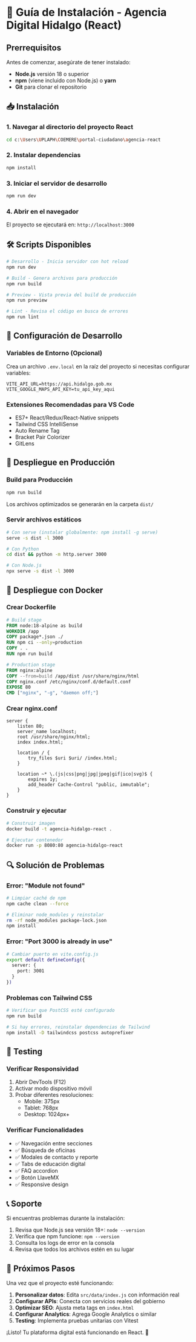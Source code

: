 # 🚀 Guía de Instalación - Agencia Digital Hidalgo (React)

## Prerrequisitos

Antes de comenzar, asegúrate de tener instalado:

- **Node.js** versión 18 o superior
- **npm** (viene incluido con Node.js) o **yarn**
- **Git** para clonar el repositorio

## 📥 Instalación

### 1. Navegar al directorio del proyecto React
```bash
cd c:\Users\UPLAPH\COEMERE\portal-ciudadano\agencia-react
```

### 2. Instalar dependencias
```bash
npm install
```

### 3. Iniciar el servidor de desarrollo
```bash
npm run dev
```

### 4. Abrir en el navegador
El proyecto se ejecutará en: `http://localhost:3000`

## 🛠️ Scripts Disponibles

```bash
# Desarrollo - Inicia servidor con hot reload
npm run dev

# Build - Genera archivos para producción
npm run build

# Preview - Vista previa del build de producción
npm run preview

# Lint - Revisa el código en busca de errores
npm run lint
```

## 🔧 Configuración de Desarrollo

### Variables de Entorno (Opcional)
Crea un archivo `.env.local` en la raíz del proyecto si necesitas configurar variables:

```env
VITE_API_URL=https://api.hidalgo.gob.mx
VITE_GOOGLE_MAPS_API_KEY=tu_api_key_aqui
```

### Extensiones Recomendadas para VS Code
- ES7+ React/Redux/React-Native snippets
- Tailwind CSS IntelliSense
- Auto Rename Tag
- Bracket Pair Colorizer
- GitLens

## 🚀 Despliegue en Producción

### Build para Producción
```bash
npm run build
```

Los archivos optimizados se generarán en la carpeta `dist/`

### Servir archivos estáticos
```bash
# Con serve (instalar globalmente: npm install -g serve)
serve -s dist -l 3000

# Con Python
cd dist && python -m http.server 3000

# Con Node.js
npx serve -s dist -l 3000
```

## 🐳 Despliegue con Docker

### Crear Dockerfile
```dockerfile
# Build stage
FROM node:18-alpine as build
WORKDIR /app
COPY package*.json ./
RUN npm ci --only=production
COPY . .
RUN npm run build

# Production stage
FROM nginx:alpine
COPY --from=build /app/dist /usr/share/nginx/html
COPY nginx.conf /etc/nginx/conf.d/default.conf
EXPOSE 80
CMD ["nginx", "-g", "daemon off;"]
```

### Crear nginx.conf
```nginx
server {
    listen 80;
    server_name localhost;
    root /usr/share/nginx/html;
    index index.html;

    location / {
        try_files $uri $uri/ /index.html;
    }

    location ~* \.(js|css|png|jpg|jpeg|gif|ico|svg)$ {
        expires 1y;
        add_header Cache-Control "public, immutable";
    }
}
```

### Construir y ejecutar
```bash
# Construir imagen
docker build -t agencia-hidalgo-react .

# Ejecutar contenedor
docker run -p 8080:80 agencia-hidalgo-react
```

## 🔍 Solución de Problemas

### Error: "Module not found"
```bash
# Limpiar caché de npm
npm cache clean --force

# Eliminar node_modules y reinstalar
rm -rf node_modules package-lock.json
npm install
```

### Error: "Port 3000 is already in use"
```bash
# Cambiar puerto en vite.config.js
export default defineConfig({
  server: {
    port: 3001
  }
})
```

### Problemas con Tailwind CSS
```bash
# Verificar que PostCSS esté configurado
npm run build

# Si hay errores, reinstalar dependencias de Tailwind
npm install -D tailwindcss postcss autoprefixer
```

## 📱 Testing

### Verificar Responsividad
1. Abrir DevTools (F12)
2. Activar modo dispositivo móvil
3. Probar diferentes resoluciones:
   - Mobile: 375px
   - Tablet: 768px  
   - Desktop: 1024px+

### Verificar Funcionalidades
- ✅ Navegación entre secciones
- ✅ Búsqueda de oficinas
- ✅ Modales de contacto y reporte
- ✅ Tabs de educación digital
- ✅ FAQ accordion
- ✅ Botón LlaveMX
- ✅ Responsive design

## 📞 Soporte

Si encuentras problemas durante la instalación:

1. Revisa que Node.js sea versión 18+: `node --version`
2. Verifica que npm funcione: `npm --version`
3. Consulta los logs de error en la consola
4. Revisa que todos los archivos estén en su lugar

## 🎯 Próximos Pasos

Una vez que el proyecto esté funcionando:

1. **Personalizar datos**: Edita `src/data/index.js` con información real
2. **Configurar APIs**: Conecta con servicios reales del gobierno
3. **Optimizar SEO**: Ajusta meta tags en `index.html`
4. **Configurar Analytics**: Agrega Google Analytics o similar
5. **Testing**: Implementa pruebas unitarias con Vitest

¡Listo! Tu plataforma digital está funcionando en React. 🎉
